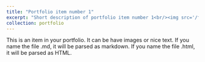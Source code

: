 ```yaml
---
title: "Portfolio item number 1"
excerpt: "Short description of portfolio item number 1<br/><img src='/files/eBOSSDR12FitComparison.jpeg'>"
collection: portfolio
---
```


This is an item in your portfolio. It can be have images or nice text. If you name the file .md, it will be parsed as markdown. If you name the file .html, it will be parsed as HTML.
